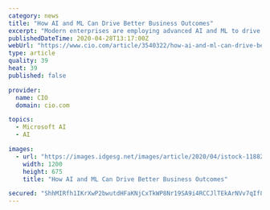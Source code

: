 ```yaml
---
category: news
title: "How AI and ML Can Drive Better Business Outcomes"
excerpt: "Modern enterprises are employing advanced AI and ML to drive better business decisions and improve the success rate of enterprise operations in general. Do you have the skills to compete in this new AI-driven future?"
publishedDateTime: 2020-04-28T13:17:00Z
webUrl: "https://www.cio.com/article/3540322/how-ai-and-ml-can-drive-better-business-outcomes.html"
type: article
quality: 39
heat: 39
published: false

provider:
  name: CIO
  domain: cio.com

topics:
  - Microsoft AI
  - AI

images:
  - url: "https://images.idgesg.net/images/article/2020/04/istock-1188293935-100839831-large.jpg"
    width: 1200
    height: 675
    title: "How AI and ML Can Drive Better Business Outcomes"

secured: "ShhMIRfh1IKrXwP2bwutdHFaKNjCxTkWP8Nr19SA9i4RCCJlTEkArNVv7qIf8KRZsItTbUg7iqVPjeVSrfu+ZHCiCINmz/R/TP8THUhI2tRDD99ygDluheOA+rUJNzmbNPmKmHXl2bg5lCY7dYKWgIgZJO9UhAeMjPKPBQwRHBFzwbxiUy7jCqIP0GaHI9Ol7zXamZpmiGpEtsxUtGsZ6UljxdIgWeGLFuhZkyigsCPMWwXDrktW1LnH90yzfZ2cXoNpBg5H9Z7zX8cLbPP6j56a4GSPcsrw4bkhFl4J+ne3O8RGdWDHSNamIiIfM5kO;ogi90+rzg2xhhZpIihZ0uw=="
---
```


